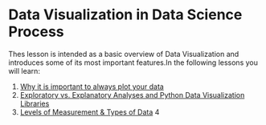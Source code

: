 # Data Visualization in Data Science Process
 
Thes lesson is intended as a basic overview of Data Visualization and introduces some of its most important features.In the following lessons you will learn:


1. [Why it is important to always plot your data](https://github.com/A2Amir/Data-Visualization/blob/master/Code/Why%20it%20is%20important%20to%20always%20plot%20your%20data.ipynb)
2. [Exploratory vs. Explanatory Analyses and Python Data Visualization Libraries](https://github.com/A2Amir/Data-Visualization/blob/master/Code/Exploratory%20vs.%20Explanatory%20Analyses%20and%20Visualization%20in%20Python.md)
3. [Levels of Measurement & Types of Data](https://github.com/A2Amir/Data-Visualization/blob/master/Code/Levels%20of%20Measurement%20%26%20Types%20of%20Data.md)
4
